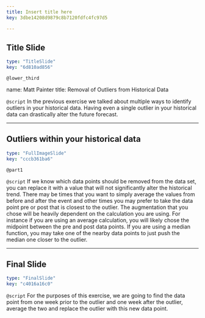 ```yaml
---
title: Insert title here
key: 3dbe14208d9879c8b7120fdfc4fc97d5

---
```

## Title Slide

```yaml
type: "TitleSlide"
key: "6d810ad856"
```

`@lower_third`

name: Matt Painter
title: Removal of Outliers from Historical Data


`@script`
In the previous exercise we talked about multiple ways to identify outliers in your historical data.  Having even a single outlier in your historical data can drastically alter the future forecast.


---
## Outliers within your historical data

```yaml
type: "FullImageSlide"
key: "cccb361ba6"
```

`@part1`



`@script`
If we know which data points should be removed from the data set, you can replace it with a value that will not significantly alter the historical trend.  There may be times that you want to simply average the values from before and after the event and other times you may prefer to take the data point pre or post that is closest to the outlier.  The augmentation that you chose will be heavily dependent on the calculation you are using.  For instance if you are using an average calculation, you will likely chose the midpoint between the pre and post data points.  If you are using a median function, you may take one of the nearby data points to just push the median one closer to the outlier.


---
## Final Slide

```yaml
type: "FinalSlide"
key: "c4016a16c0"
```

`@script`
For the purposes of this exercise, we are going to find the data point from one week prior to the outlier and one week after the outlier, average the two and replace the outlier with this new data point.


